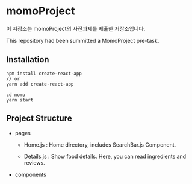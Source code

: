 # momoProject

이 저장소는 momoProject의 사전과제를 제출한 저장소입니다.

This repository had been summitted a MomoProject pre-task.

## Installation

```
npm install create-react-app
// or
yarn add create-react-app

cd momo
yarn start
```

## Project Structure

- pages

    - Home.js : Home directory, includes SearchBar.js Component.

    - Details.js : Show food details. Here, you can read ingredients and reviews.

- components
 
